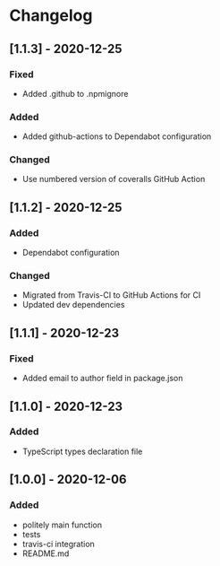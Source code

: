 # Changelog

## [1.1.3] - 2020-12-25

### Fixed

- Added .github to .npmignore

### Added

- Added github-actions to Dependabot configuration

### Changed

- Use numbered version of coveralls GitHub Action

## [1.1.2] - 2020-12-25

### Added

- Dependabot configuration

### Changed

- Migrated from Travis-CI to GitHub Actions for CI
- Updated dev dependencies

## [1.1.1] - 2020-12-23

### Fixed

- Added email to author field in package.json

## [1.1.0] - 2020-12-23

### Added

- TypeScript types declaration file

## [1.0.0] - 2020-12-06

### Added

- politely main function
- tests
- travis-ci integration
- README.md
